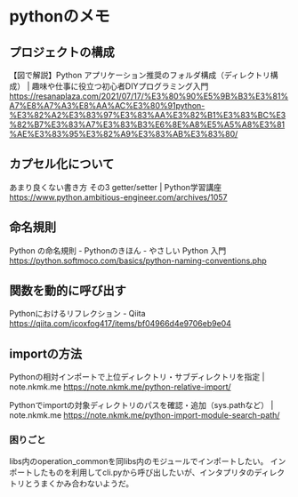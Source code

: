 # pythonのメモ

## プロジェクトの構成

【図で解説】Python アプリケーション推奨のフォルダ構成（ディレクトリ構成） | 趣味や仕事に役立つ初心者DIYプログラミング入門 https://resanaplaza.com/2021/07/17/%E3%80%90%E5%9B%B3%E3%81%A7%E8%A7%A3%E8%AA%AC%E3%80%91python-%E3%82%A2%E3%83%97%E3%83%AA%E3%82%B1%E3%83%BC%E3%82%B7%E3%83%A7%E3%83%B3%E6%8E%A8%E5%A5%A8%E3%81%AE%E3%83%95%E3%82%A9%E3%83%AB%E3%83%80/

## カプセル化について

あまり良くない書き方 その3 getter/setter | Python学習講座 https://www.python.ambitious-engineer.com/archives/1057

## 命名規則

Python の命名規則 - Pythonのきほん - やさしい Python 入門 https://python.softmoco.com/basics/python-naming-conventions.php

## 関数を動的に呼び出す

Pythonにおけるリフレクション - Qiita https://qiita.com/icoxfog417/items/bf04966d4e9706eb9e04

## importの方法

Pythonの相対インポートで上位ディレクトリ・サブディレクトリを指定 | note.nkmk.me https://note.nkmk.me/python-relative-import/

Pythonでimportの対象ディレクトリのパスを確認・追加（sys.pathなど） | note.nkmk.me https://note.nkmk.me/python-import-module-search-path/

### 困りごと

libs内のoperation_commonを同libs内のモジュールでインポートしたい。
インポートしたものを利用してcli.pyから呼び出したいが、インタプリタのディレクトリとうまくかみ合わないようだ。